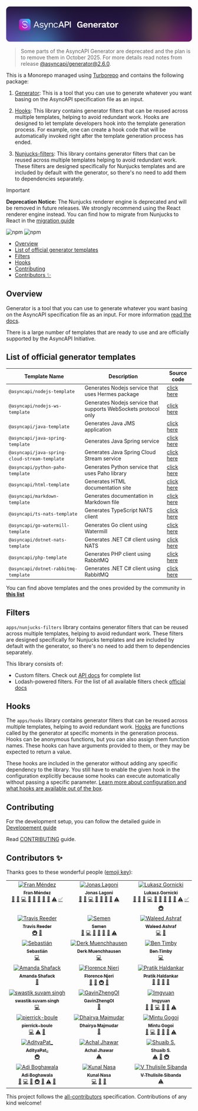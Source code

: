 [![AsyncAPI Generator](./assets/readme-banner.png)](https://www.asyncapi.com/tools/generator)

> Some parts of the AsyncAPI Generator are deprecated and the plan is to remove them in October 2025. For more details read notes from release [@asyncapi/generator@2.6.0](https://github.com/asyncapi/generator/releases/tag/%40asyncapi%2Fgenerator%402.6.0).

This is a Monorepo managed using [Turborepo](https://turbo.build/) and contains the following package:

1. [Generator](apps/generator): This is a tool that you can use to generate whatever you want basing on the AsyncAPI specification file as an input.

1. [Hooks](apps/hooks): This library contains generator filters that can be reused across multiple templates, helping to avoid redundant work. Hooks are designed to let template developers hook into the template generation process. For example, one can create a hook code that will be automatically invoked right after the template generation process has ended.

1. [Nunjucks-filters](apps/nunjucks-filters): This library contains generator filters that can be reused across multiple templates helping to avoid redundant work. These filters are designed specifically for Nunjucks templates and are included by default with the generator, so there's no need to add them to dependencies separately.

> [!IMPORTANT]
> **Deprecation Notice:** The Nunjucks renderer engine is deprecated and will be removed in future releases. We strongly recommend using the React renderer engine instead. You can find how to migrate from Nunjucks to React in the [migration guide](apps/generator/docs/nunjucks-depreciate.md)

![npm](https://img.shields.io/npm/v/@asyncapi/generator?style=for-the-badge) ![npm](https://img.shields.io/npm/dt/@asyncapi/generator?style=for-the-badge)

<!-- toc is generated with GitHub Actions do not remove toc markers -->

<!-- toc -->

- [Overview](#overview)
- [List of official generator templates](#list-of-official-generator-templates)
- [Filters](#filters)
- [Hooks](#hooks)
- [Contributing](#contributing)
- [Contributors ✨](#contributors-%E2%9C%A8)

<!-- tocstop -->

## Overview

Generator is a tool that you can use to generate whatever you want basing on the AsyncAPI specification file as an input. For more information [read the docs](https://www.asyncapi.com/docs/tools/generator).

There is a large number of templates that are ready to use and are officially supported by the AsyncAPI Initiative.

## List of official generator templates

<!-- templates list is validated with GitHub Actions do not remove list markers -->
<!-- TEMPLATES-LIST:START -->

| Template Name                                 | Description                                                     | Source code                                                                 |
| --------------------------------------------- | --------------------------------------------------------------- | --------------------------------------------------------------------------- |
| `@asyncapi/nodejs-template`                   | Generates Nodejs service that uses Hermes package               | [click here](https://github.com/asyncapi/nodejs-template)                   |
| `@asyncapi/nodejs-ws-template`                | Generates Nodejs service that supports WebSockets protocol only | [click here](https://github.com/asyncapi/nodejs-ws-template)                |
| `@asyncapi/java-template`                     | Generates Java JMS application                                  | [click here](https://github.com/asyncapi/java-template)                     |
| `@asyncapi/java-spring-template`              | Generates Java Spring service                                   | [click here](https://github.com/asyncapi/java-spring-template)              |
| `@asyncapi/java-spring-cloud-stream-template` | Generates Java Spring Cloud Stream service                      | [click here](https://github.com/asyncapi/java-spring-cloud-stream-template) |
| `@asyncapi/python-paho-template`              | Generates Python service that uses Paho library                 | [click here](https://github.com/asyncapi/python-paho-template)              |
| `@asyncapi/html-template`                     | Generates HTML documentation site                               | [click here](https://github.com/asyncapi/html-template)                     |
| `@asyncapi/markdown-template`                 | Generates documentation in Markdown file                        | [click here](https://github.com/asyncapi/markdown-template)                 |
| `@asyncapi/ts-nats-template`                  | Generates TypeScript NATS client                                | [click here](https://github.com/asyncapi/ts-nats-template/)                 |
| `@asyncapi/go-watermill-template`             | Generates Go client using Watermill                             | [click here](https://github.com/asyncapi/go-watermill-template)             |
| `@asyncapi/dotnet-nats-template`              | Generates .NET C# client using NATS                             | [click here](https://github.com/asyncapi/dotnet-nats-template)              |
| `@asyncapi/php-template`                      | Generates PHP client using RabbitMQ                             | [click here](https://github.com/asyncapi/php-template)                      |
| `@asyncapi/dotnet-rabbitmq-template`          | Generates .NET C# client using RabbitMQ                         | [click here](https://github.com/asyncapi/dotnet-rabbitmq-template)          |

<!-- TEMPLATES-LIST:END -->

You can find above templates and the ones provided by the community in **[this list](https://github.com/search?q=topic%3Aasyncapi+topic%3Agenerator+topic%3Atemplate)**

## Filters

 `apps/nunjucks-filters` library contains generator filters that can be reused across multiple templates, helping to avoid redundant work. These filters are designed specifically for Nunjucks templates and are included by default with the generator, so there's no need to add them to dependencies separately.

This library consists of:

- Custom filters. Check out [API docs](apps/nunjucks-filters/docs/api.md) for complete list
- Lodash-powered filters. For the list of all available filters check [official docs](https://lodash.com/docs/)

## Hooks

The `apps/hooks` library contains generator filters that can be reused across multiple templates, helping to avoid redundant work. [Hooks](https://www.asyncapi.com/docs/tools/generator/hooks) are functions called by the generator at specific moments in the generation process. Hooks can be anonymous functions, but you can also assign them function names. These hooks can have arguments provided to them, or they may be expected to return a value.

These hooks are included in the generator without adding any specific dependency to the library. You still have to enable the given hook in the configuration explicitly because some hooks can execute automatically without passing a specific parameter. [Learn more about configuration and what hooks are available out of the box](https://www.asyncapi.com/docs/tools/generator/hooks#official-library).

## Contributing

For the development setup, you can follow the detailed guide in [Developement guide](Development.md)

Read [CONTRIBUTING](CONTRIBUTING.md) guide.

## Contributors ✨

Thanks goes to these wonderful people ([emoji key](https://allcontributors.org/docs/en/emoji-key)):

<!-- ALL-CONTRIBUTORS-LIST:START - Do not remove or modify this section -->
<!-- prettier-ignore-start -->
<!-- markdownlint-disable -->
<table>
  <tbody>
    <tr>
      <td align="center" valign="top" width="33.33%"><a href="http://www.fmvilas.com"><img src="https://avatars3.githubusercontent.com/u/242119?v=4?s=100" width="100px;" alt="Fran Méndez"/><br /><sub><b>Fran Méndez</b></sub></a><br /><a href="#question-fmvilas" title="Answering Questions">💬</a> <a href="https://github.com/asyncapi/generator/issues?q=author%3Afmvilas" title="Bug reports">🐛</a> <a href="https://github.com/asyncapi/generator/commits?author=fmvilas" title="Code">💻</a> <a href="https://github.com/asyncapi/generator/commits?author=fmvilas" title="Documentation">📖</a> <a href="#ideas-fmvilas" title="Ideas, Planning, & Feedback">🤔</a> <a href="#maintenance-fmvilas" title="Maintenance">🚧</a> <a href="#plugin-fmvilas" title="Plugin/utility libraries">🔌</a> <a href="https://github.com/asyncapi/generator/pulls?q=is%3Apr+reviewed-by%3Afmvilas" title="Reviewed Pull Requests">👀</a> <a href="https://github.com/asyncapi/generator/commits?author=fmvilas" title="Tests">⚠️</a> <a href="#tutorial-fmvilas" title="Tutorials">✅</a></td>
      <td align="center" valign="top" width="33.33%"><a href="https://github.com/jonaslagoni"><img src="https://avatars1.githubusercontent.com/u/13396189?v=4?s=100" width="100px;" alt="Jonas Lagoni"/><br /><sub><b>Jonas Lagoni</b></sub></a><br /><a href="#question-jonaslagoni" title="Answering Questions">💬</a> <a href="https://github.com/asyncapi/generator/issues?q=author%3Ajonaslagoni" title="Bug reports">🐛</a> <a href="https://github.com/asyncapi/generator/commits?author=jonaslagoni" title="Code">💻</a> <a href="https://github.com/asyncapi/generator/commits?author=jonaslagoni" title="Documentation">📖</a> <a href="#ideas-jonaslagoni" title="Ideas, Planning, & Feedback">🤔</a> <a href="#plugin-jonaslagoni" title="Plugin/utility libraries">🔌</a> <a href="https://github.com/asyncapi/generator/pulls?q=is%3Apr+reviewed-by%3Ajonaslagoni" title="Reviewed Pull Requests">👀</a> <a href="https://github.com/asyncapi/generator/commits?author=jonaslagoni" title="Tests">⚠️</a></td>
      <td align="center" valign="top" width="33.33%"><a href="https://resume.github.io/?derberg"><img src="https://avatars1.githubusercontent.com/u/6995927?v=4?s=100" width="100px;" alt="Lukasz Gornicki"/><br /><sub><b>Lukasz Gornicki</b></sub></a><br /><a href="#question-derberg" title="Answering Questions">💬</a> <a href="https://github.com/asyncapi/generator/issues?q=author%3Aderberg" title="Bug reports">🐛</a> <a href="#blog-derberg" title="Blogposts">📝</a> <a href="https://github.com/asyncapi/generator/commits?author=derberg" title="Code">💻</a> <a href="https://github.com/asyncapi/generator/commits?author=derberg" title="Documentation">📖</a> <a href="#ideas-derberg" title="Ideas, Planning, & Feedback">🤔</a> <a href="#maintenance-derberg" title="Maintenance">🚧</a> <a href="#plugin-derberg" title="Plugin/utility libraries">🔌</a> <a href="https://github.com/asyncapi/generator/pulls?q=is%3Apr+reviewed-by%3Aderberg" title="Reviewed Pull Requests">👀</a> <a href="https://github.com/asyncapi/generator/commits?author=derberg" title="Tests">⚠️</a> <a href="#tutorial-derberg" title="Tutorials">✅</a> <a href="#infra-derberg" title="Infrastructure (Hosting, Build-Tools, etc)">🚇</a></td>
    </tr>
    <tr>
      <td align="center" valign="top" width="33.33%"><a href="https://twitter.com/treeder"><img src="https://avatars3.githubusercontent.com/u/75826?v=4?s=100" width="100px;" alt="Travis Reeder"/><br /><sub><b>Travis Reeder</b></sub></a><br /><a href="#infra-treeder" title="Infrastructure (Hosting, Build-Tools, etc)">🚇</a> <a href="https://github.com/asyncapi/generator/commits?author=treeder" title="Documentation">📖</a></td>
      <td align="center" valign="top" width="33.33%"><a href="https://github.com/Tenischev"><img src="https://avatars1.githubusercontent.com/u/4137916?v=4?s=100" width="100px;" alt="Semen"/><br /><sub><b>Semen</b></sub></a><br /><a href="https://github.com/asyncapi/generator/issues?q=author%3ATenischev" title="Bug reports">🐛</a> <a href="https://github.com/asyncapi/generator/commits?author=Tenischev" title="Code">💻</a> <a href="https://github.com/asyncapi/generator/commits?author=Tenischev" title="Documentation">📖</a> <a href="#ideas-Tenischev" title="Ideas, Planning, & Feedback">🤔</a> <a href="#plugin-Tenischev" title="Plugin/utility libraries">🔌</a> <a href="https://github.com/asyncapi/generator/pulls?q=is%3Apr+reviewed-by%3ATenischev" title="Reviewed Pull Requests">👀</a> <a href="https://github.com/asyncapi/generator/commits?author=Tenischev" title="Tests">⚠️</a></td>
      <td align="center" valign="top" width="33.33%"><a href="https://waleedashraf.me/"><img src="https://avatars0.githubusercontent.com/u/8335457?v=4?s=100" width="100px;" alt="Waleed Ashraf"/><br /><sub><b>Waleed Ashraf</b></sub></a><br /><a href="https://github.com/asyncapi/generator/commits?author=WaleedAshraf" title="Code">💻</a> <a href="https://github.com/asyncapi/generator/issues?q=author%3AWaleedAshraf" title="Bug reports">🐛</a></td>
    </tr>
    <tr>
      <td align="center" valign="top" width="33.33%"><a href="https://github.com/sebastian-palma"><img src="https://avatars2.githubusercontent.com/u/11888191?v=4?s=100" width="100px;" alt="Sebastián"/><br /><sub><b>Sebastián</b></sub></a><br /><a href="https://github.com/asyncapi/generator/commits?author=sebastian-palma" title="Code">💻</a></td>
      <td align="center" valign="top" width="33.33%"><a href="https://github.com/muenchhausen"><img src="https://avatars.githubusercontent.com/u/1210783?v=4?s=100" width="100px;" alt="Derk Muenchhausen"/><br /><sub><b>Derk Muenchhausen</b></sub></a><br /><a href="https://github.com/asyncapi/generator/commits?author=muenchhausen" title="Code">💻</a></td>
      <td align="center" valign="top" width="33.33%"><a href="http://ben.timby.com/"><img src="https://avatars.githubusercontent.com/u/669270?v=4?s=100" width="100px;" alt="Ben Timby"/><br /><sub><b>Ben Timby</b></sub></a><br /><a href="https://github.com/asyncapi/generator/commits?author=btimby" title="Code">💻</a></td>
    </tr>
    <tr>
      <td align="center" valign="top" width="33.33%"><a href="https://github.com/lkmandy"><img src="https://avatars.githubusercontent.com/u/17765231?v=4?s=100" width="100px;" alt="Amanda  Shafack "/><br /><sub><b>Amanda  Shafack </b></sub></a><br /><a href="https://github.com/asyncapi/generator/commits?author=lkmandy" title="Documentation">📖</a></td>
      <td align="center" valign="top" width="33.33%"><a href="https://github.com/Florence-Njeri"><img src="https://avatars.githubusercontent.com/u/40742916?v=4?s=100" width="100px;" alt="Florence Njeri"/><br /><sub><b>Florence Njeri</b></sub></a><br /><a href="https://github.com/asyncapi/generator/commits?author=Florence-Njeri" title="Documentation">📖</a> <a href="https://github.com/asyncapi/generator/pulls?q=is%3Apr+reviewed-by%3AFlorence-Njeri" title="Reviewed Pull Requests">👀</a> <a href="#infra-Florence-Njeri" title="Infrastructure (Hosting, Build-Tools, etc)">🚇</a> <a href="#maintenance-Florence-Njeri" title="Maintenance">🚧</a></td>
      <td align="center" valign="top" width="33.33%"><a href="https://unruffled-goodall-dd424e.netlify.app/"><img src="https://avatars.githubusercontent.com/u/77961530?v=4?s=100" width="100px;" alt="Pratik Haldankar"/><br /><sub><b>Pratik Haldankar</b></sub></a><br /><a href="https://github.com/asyncapi/generator/commits?author=pratik2315" title="Documentation">📖</a> <a href="https://github.com/asyncapi/generator/pulls?q=is%3Apr+reviewed-by%3Apratik2315" title="Reviewed Pull Requests">👀</a> <a href="#maintenance-pratik2315" title="Maintenance">🚧</a> <a href="#talk-pratik2315" title="Talks">📢</a></td>
    </tr>
    <tr>
      <td align="center" valign="top" width="33.33%"><a href="https://github.com/swastiksuvam55"><img src="https://avatars.githubusercontent.com/u/90003260?v=4?s=100" width="100px;" alt="swastik suvam singh"/><br /><sub><b>swastik suvam singh</b></sub></a><br /><a href="https://github.com/asyncapi/generator/commits?author=swastiksuvam55" title="Code">💻</a></td>
      <td align="center" valign="top" width="33.33%"><a href="https://blog.orzzh.icu/"><img src="https://avatars.githubusercontent.com/u/33168669?v=4?s=100" width="100px;" alt="GavinZhengOI"/><br /><sub><b>GavinZhengOI</b></sub></a><br /><a href="https://github.com/asyncapi/generator/commits?author=GavinZhengOI" title="Documentation">📖</a></td>
      <td align="center" valign="top" width="33.33%"><a href="https://github.com/lmgyuan"><img src="https://avatars.githubusercontent.com/u/16447041?v=4?s=100" width="100px;" alt="lmgyuan"/><br /><sub><b>lmgyuan</b></sub></a><br /><a href="https://github.com/asyncapi/generator/commits?author=lmgyuan" title="Documentation">📖</a> <a href="https://github.com/asyncapi/generator/issues?q=author%3Almgyuan" title="Bug reports">🐛</a> <a href="https://github.com/asyncapi/generator/commits?author=lmgyuan" title="Code">💻</a> <a href="#ideas-lmgyuan" title="Ideas, Planning, & Feedback">🤔</a> <a href="https://github.com/asyncapi/generator/pulls?q=is%3Apr+reviewed-by%3Almgyuan" title="Reviewed Pull Requests">👀</a> <a href="https://github.com/asyncapi/generator/commits?author=lmgyuan" title="Tests">⚠️</a></td>
    </tr>
    <tr>
      <td align="center" valign="top" width="33.33%"><a href="https://github.com/pierrick-boule"><img src="https://avatars.githubusercontent.com/u/3237116?v=4?s=100" width="100px;" alt="pierrick-boule"/><br /><sub><b>pierrick-boule</b></sub></a><br /><a href="https://github.com/asyncapi/generator/commits?author=pierrick-boule" title="Code">💻</a> <a href="https://github.com/asyncapi/generator/commits?author=pierrick-boule" title="Tests">⚠️</a> <a href="https://github.com/asyncapi/generator/commits?author=pierrick-boule" title="Documentation">📖</a></td>
      <td align="center" valign="top" width="33.33%"><a href="https://dhaiyra-majmudar.netlify.app/"><img src="https://avatars.githubusercontent.com/u/124715224?v=4?s=100" width="100px;" alt="Dhairya Majmudar"/><br /><sub><b>Dhairya Majmudar</b></sub></a><br /><a href="https://github.com/asyncapi/generator/issues?q=author%3ADhairyaMajmudar" title="Bug reports">🐛</a></td>
      <td align="center" valign="top" width="33.33%"><a href="https://github.com/Gmin2"><img src="https://avatars.githubusercontent.com/u/127925465?v=4?s=100" width="100px;" alt="Mintu Gogoi"/><br /><sub><b>Mintu Gogoi</b></sub></a><br /><a href="https://github.com/asyncapi/generator/issues?q=author%3AGmin2" title="Bug reports">🐛</a> <a href="https://github.com/asyncapi/generator/commits?author=Gmin2" title="Code">💻</a> <a href="#ideas-Gmin2" title="Ideas, Planning, & Feedback">🤔</a> <a href="https://github.com/asyncapi/generator/commits?author=Gmin2" title="Documentation">📖</a> <a href="https://github.com/asyncapi/generator/pulls?q=is%3Apr+reviewed-by%3AGmin2" title="Reviewed Pull Requests">👀</a> <a href="https://github.com/asyncapi/generator/commits?author=Gmin2" title="Tests">⚠️</a></td>
    </tr>
    <tr>
      <td align="center" valign="top" width="33.33%"><a href="https://linktr.ee/aditya_pat"><img src="https://avatars.githubusercontent.com/u/126982848?v=4?s=100" width="100px;" alt="AdityaPat_"/><br /><sub><b>AdityaPat_</b></sub></a><br /><a href="#infra-AdityaP700" title="Infrastructure (Hosting, Build-Tools, etc)">🚇</a></td>
      <td align="center" valign="top" width="33.33%"><a href="https://achaljhawar.github.io/"><img src="https://avatars.githubusercontent.com/u/35405812?v=4?s=100" width="100px;" alt="Achal Jhawar"/><br /><sub><b>Achal Jhawar</b></sub></a><br /><a href="https://github.com/asyncapi/generator/commits?author=achaljhawar" title="Tests">⚠️</a></td>
      <td align="center" valign="top" width="33.33%"><a href="https://github.com/ssala034"><img src="https://avatars.githubusercontent.com/u/143904652?v=4?s=100" width="100px;" alt="Shuaib S."/><br /><sub><b>Shuaib S.</b></sub></a><br /><a href="https://github.com/asyncapi/generator/commits?author=ssala034" title="Tests">⚠️</a> <a href="https://github.com/asyncapi/generator/commits?author=ssala034" title="Documentation">📖</a> <a href="#infra-ssala034" title="Infrastructure (Hosting, Build-Tools, etc)">🚇</a></td>
    </tr>
    <tr>
      <td align="center" valign="top" width="33.33%"><a href="https://github.com/Adi-204"><img src="https://avatars.githubusercontent.com/u/114283933?v=4?s=100" width="100px;" alt="Adi Boghawala"/><br /><sub><b>Adi Boghawala</b></sub></a><br /><a href="https://github.com/asyncapi/generator/issues?q=author%3AAdi-204" title="Bug reports">🐛</a> <a href="https://github.com/asyncapi/generator/commits?author=Adi-204" title="Code">💻</a> <a href="#ideas-Adi-204" title="Ideas, Planning, & Feedback">🤔</a> <a href="#infra-Adi-204" title="Infrastructure (Hosting, Build-Tools, etc)">🚇</a> <a href="https://github.com/asyncapi/generator/pulls?q=is%3Apr+reviewed-by%3AAdi-204" title="Reviewed Pull Requests">👀</a> <a href="https://github.com/asyncapi/generator/commits?author=Adi-204" title="Tests">⚠️</a> <a href="https://github.com/asyncapi/generator/commits?author=Adi-204" title="Documentation">📖</a></td>
      <td align="center" valign="top" width="33.33%"><a href="https://www.linkedin.com/in/kunalnasa/"><img src="https://avatars.githubusercontent.com/u/111643119?v=4?s=100" width="100px;" alt="Kunal Nasa"/><br /><sub><b>Kunal Nasa</b></sub></a><br /><a href="https://github.com/asyncapi/generator/commits?author=KunalNasa" title="Code">💻</a> <a href="https://github.com/asyncapi/generator/commits?author=KunalNasa" title="Documentation">📖</a> <a href="https://github.com/asyncapi/generator/issues?q=author%3AKunalNasa" title="Bug reports">🐛</a></td>
      <td align="center" valign="top" width="33.33%"><a href="https://thulieblack.github.io"><img src="https://avatars.githubusercontent.com/u/66913810?v=4?s=100" width="100px;" alt="V Thulisile Sibanda"/><br /><sub><b>V Thulisile Sibanda</b></sub></a><br /><a href="https://github.com/asyncapi/generator/commits?author=thulieblack" title="Tests">⚠️</a></td>
    </tr>
  </tbody>
</table>

<!-- markdownlint-restore -->
<!-- prettier-ignore-end -->

<!-- ALL-CONTRIBUTORS-LIST:END -->

This project follows the [all-contributors](https://github.com/all-contributors/all-contributors) specification. Contributions of any kind welcome!
